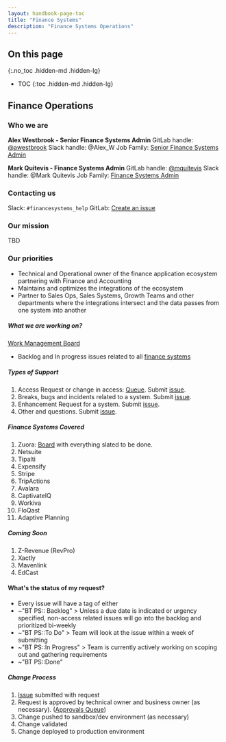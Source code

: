 ```yaml
---
layout: handbook-page-toc
title: "Finance Systems"
description: "Finance Systems Operations"
---
```


<link rel="stylesheet" type="text/css" href="/stylesheets/biztech.css" />

## On this page
{:.no_toc .hidden-md .hidden-lg}

- TOC
{:toc .hidden-md .hidden-lg}

## <i class="fas fa-hand-holding-usd" id="biz-tech-icons"></i> Finance Operations

### Who we are

**Alex Westbrook - Senior Finance Systems Admin**
GitLab handle: [@awestbrook](https://gitlab.com/awestbrook)
Slack handle: @Alex_W
Job Family: [Senior Finance Systems Admin](/job-families/finance/finance-systems-administrator/#senior-finance-systems-administrator)

**Mark Quitevis - Finance Systems Admin**
GitLab handle: [@mquitevis](https://gitlab.com/mquitevis)
Slack handle: @Mark Quitevis
Job Family: [Finance Systems Admin](/job-families/finance/finance-systems-administrator/#finance-system-administrator)

### Contacting us
Slack: `#financesystems_help`
GitLab: [Create an issue](TBD)

### Our mission

TBD

### Our priorities

- Technical and Operational owner of the finance application ecosystem partnering with Finance and Accounting
- Maintains and optimizes the integrations of the ecosystem
- Partner to Sales Ops, Sales Systems, Growth Teams and other departments where the integrations intersect and the data passes from one system into another


##### What we are working on?

<a href="https://gitlab.com/groups/gitlab-com/-/boards/1722830?assignee_username=awestbrook&" class="btn btn-purple">Work Management Board</a>

- Backlog and In progress issues related to all [finance systems](/handbook/business-technology/enterprise-applications/#finance-systems-covered)

##### Types of Support

1. Access Request or change in access: [Queue](https://gitlab.com/groups/gitlab-com/-/boards/1765444?&label_name[]=FinSys%20-%20Access%20Request).
    Submit [issue](/handbook/business-technology/employee-enablement/onboarding-access-requests/access-requests/).
1. Breaks, bugs and incidents related to a system.
    Submit [issue](https://gitlab.com/gitlab-com/business-technology/financeops/finance-systems/-/issues/new).
1. Enhancement Request for a system.
    Submit [issue](https://gitlab.com/gitlab-com/business-technology/financeops/finance-systems/-/issues/new).
1. Other and questions.
    Submit [issue](https://gitlab.com/gitlab-com/business-technology/financeops/finance-systems/-/issues/new).

##### Finance Systems Covered

1. Zuora: [Board](https://gitlab.com/groups/gitlab-com/-/boards/1723367?label_name[]=FinSys%20-%20Zuora) with everything slated to be done.
1. Netsuite
1. Tipalti
1. Expensify
1. Stripe
1. TripActions
1. Avalara
1. CaptivateIQ
1. Workiva
1. FloQast
1. Adaptive Planning

##### _Coming Soon_

1. Z-Revenue (RevPro)
1. Xactly
1. Mavenlink
1. EdCast

#### What's the status of my request?

- Every issue will have a tag of either
- ~"BT PS:: Backlog" > Unless a due date is indicated or urgency specified, non-access related issues will go into the backlog and prioritized bi-weekly
- ~"BT PS::To Do" > Team will look at the issue within a week of submitting
- ~"BT PS::In Progress" > Team is currently actively working on scoping out and gathering requirements
- ~"BT PS::Done"

##### Change Process

1. [Issue](https://gitlab.com/gitlab-com/business-technology/financeops/finance-systems/-/issues/new) submitted with request
1. Request is approved by technical owner and business owner (as necessary).
    ([Approvals Queue](https://gitlab.com/groups/gitlab-com/-/boards/1774935))
1. Change pushed to sandbox/dev environment (as necessary)
1. Change validated
1. Change deployed to production environment

